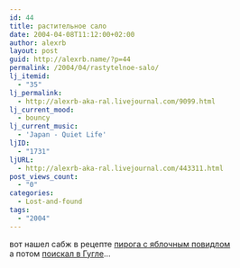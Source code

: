 ```yaml
---
id: 44
title: растительное сало
date: 2004-04-08T11:12:00+02:00
author: alexrb
layout: post
guid: http://alexrb.name/?p=44
permalink: /2004/04/rastytelnoe-salo/
lj_itemid:
  - "35"
lj_permalink:
  - http://alexrb-aka-ral.livejournal.com/9099.html
lj_current_mood:
  - bouncy
lj_current_music:
  - 'Japan - Quiet Life'
ljID:
  - "1731"
ljURL:
  - http://alexrb-aka-ral.livejournal.com/443311.html
post_views_count:
  - "0"
categories:
  - Lost-and-found
tags:
  - "2004"
---
```

вот нашел сабж в рецепте [пирога с яблочным повидлом](http://kuking.net/4_2037.htm)  
а потом [поискал в Гугле](http://www.google.com/search?q=%22%D1%80%D0%B0%D1%81%D1%82%D0%B8%D1%82%D0%B5%D0%BB%D1%8C%D0%BD%D0%BE%D0%B5+%D1%81%D0%B0%D0%BB%D0%BE%22&sourceid=opera&num=0&ie=utf-8&oe=utf-8)&#8230;